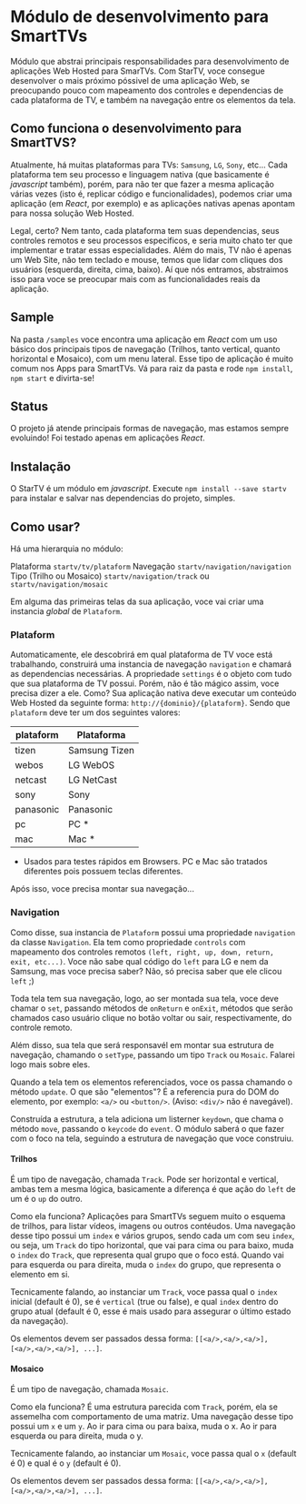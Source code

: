 # Módulo de desenvolvimento para SmartTVs 
Módulo que abstrai principais responsabilidades para desenvolvimento de aplicações Web Hosted para SmarTVs.
Com StarTV, voce consegue desenvolver o mais próximo póssivel de uma aplicação Web, se preocupando pouco com mapeamento dos controles e dependencias de cada plataforma de TV, e também na navegação entre os elementos da tela.

## Como funciona o desenvolvimento para SmartTVS?
Atualmente, há muitas plataformas para TVs: `Samsung`, `LG`, `Sony`, etc...
Cada plataforma tem seu processo e linguagem nativa (que basicamente é *javascript* também), porém, para não ter que fazer a mesma aplicação várias vezes (isto é, replicar código e funcionalidades), podemos criar uma aplicação (em *React*, por exemplo) e as aplicações nativas apenas apontam para nossa solução Web Hosted.

Legal, certo? Nem tanto, cada plataforma tem suas dependencias, seus controles remotos e seu processos especificos, e seria muito chato ter que implementar e tratar essas especialidades. Além do mais, TV não é apenas um Web Site, não tem teclado e mouse, temos que lidar com cliques dos usuários (esquerda, direita, cima, baixo). Aí que nós entramos, abstraimos isso para voce se preocupar mais com as funcionalidades reais da aplicação.

## Sample
Na pasta `/samples` voce encontra uma aplicação em *React* com um uso básico dos principais tipos de navegação (Trilhos, tanto vertical, quanto horizontal e Mosaico), com um menu lateral. Esse tipo de aplicação é muito comum nos Apps para SmartTVs. Vá para raiz da pasta e rode `npm install`, `npm start` e divirta-se!

## Status
O projeto já atende principais formas de navegação, mas estamos sempre evoluindo!
Foi testado apenas em aplicações *React*.

## Instalação
O StarTV é um módulo em *javascript*.
Execute `npm install --save startv` para instalar e salvar nas dependencias do projeto, simples.

## Como usar?
Há uma hierarquia no módulo:

Plataforma `startv/tv/plataform`
    Navegação `startv/navigation/navigation`
        Tipo (Trilho ou Mosaico) `startv/navigation/track` ou `startv/navigation/mosaic`

Em alguma das primeiras telas da sua aplicação, voce vai criar uma instancia *global* de `Plataform`.

### Plataform
Automaticamente, ele descobrirá em qual plataforma de TV voce está trabalhando, construirá uma instancia de navegação `navigation` e chamará as dependencias necessárias. A propriedade `settings` é o objeto com tudo que sua plataforma de TV possui.
Porém, não é tão mágico assim, voce precisa dizer a ele.
Como? Sua aplicação nativa deve executar um conteúdo Web Hosted da seguinte forma: `http://{dominio}/{plataform}`. Sendo que `plataform` deve ter um dos seguintes valores: 

| plataform | Plataforma |
| ------ | ------ |
| tizen | Samsung Tizen |
| webos | LG WebOS |
| netcast | LG NetCast |
| sony | Sony |
| panasonic | Panasonic |
| pc | PC * |
| mac | Mac * |

* Usados para testes rápidos em Browsers. PC e Mac são tratados diferentes pois possuem teclas diferentes.

Após isso, voce precisa montar sua navegação...

### Navigation
Como disse, sua instancia de `Plataform` possui uma propriedade `navigation` da classe `Navigation`.
Ela tem como propriedade `controls` com mapeamento dos controles remotos `(left, right, up, down, return, exit, etc...)`. Voce não sabe qual código do `left` para LG e nem da Samsung, mas voce precisa saber? Não, só precisa saber que ele clicou `left` ;)

Toda tela tem sua navegação, logo, ao ser montada sua tela, voce deve chamar o `set`, passando métodos de `onReturn` e `onExit`, métodos que serão chamados caso usuário clique no botão voltar ou sair, respectivamente, do controle remoto.

Além disso, sua tela que será responsavél em montar sua estrutura de navegação, chamando o `setType`, passando um tipo `Track` ou `Mosaic`. Falarei logo mais sobre eles.

Quando a tela tem os elementos referenciados, voce os passa chamando o método `update`.
O que são "elementos"? É a referencia pura do DOM do elemento, por exemplo: `<a/>` ou `<button/>`. (Aviso: `<div/>` não é navegável).

Construída a estrutura, a tela adiciona um listerner `keydown`, que chama o método `move`, passando o `keycode` do `event`. O módulo saberá o que fazer com o foco na tela, seguindo a estrutura de navegação que voce construiu.

####  Trilhos
É um tipo de navegação, chamada `Track`. Pode ser horizontal e vertical, ambas tem a mesma lógica, basicamente a diferença é que ação do `left` de um é o `up` do outro.

Como ela funciona? Aplicações para SmartTVs seguem muito o esquema de trilhos, para listar vídeos, imagens ou outros contéudos.
Uma navegação desse tipo possui um `index` e vários grupos, sendo cada um com seu `index`, ou seja, um `Track` do tipo horizontal, que vai para cima ou para baixo, muda o `index` do `Track`, que representa qual grupo que o foco está. Quando vai para esquerda ou para direita, muda o `index` do grupo, que representa o elemento em si.

Tecnicamente falando, ao instanciar um `Track`, voce passa qual o `index` inicial (default é 0), se é `vertical` (true ou false), e qual `index` dentro do grupo atual (default é 0, esse é mais usado para assegurar o último estado da navegação).

Os elementos devem ser passados dessa forma: `[[<a/>,<a/>,<a/>], [<a/>,<a/>,<a/>], ...]`.

####  Mosaico
É um tipo de navegação, chamada `Mosaic`.

Como ela funciona? É uma estrutura parecida com `Track`, porém, ela se assemelha com comportamento de uma matriz.
Uma navegação desse tipo possui um `x` e um `y`. Ao ir para cima ou para baixa, muda o x. Ao ir para esquerda ou para direita, muda o y.

Tecnicamente falando, ao instanciar um `Mosaic`, voce passa qual o `x` (default é 0) e qual é o `y` (default é 0).

Os elementos devem ser passados dessa forma: `[[<a/>,<a/>,<a/>], [<a/>,<a/>,<a/>], ...]`.





